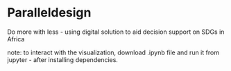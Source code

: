 # Paralleldesign

Do more with less - using digital solution to aid decision support on SDGs in Africa

note: to interact with the visualization, download .ipynb file and run it from jupyter - after installing dependencies.
